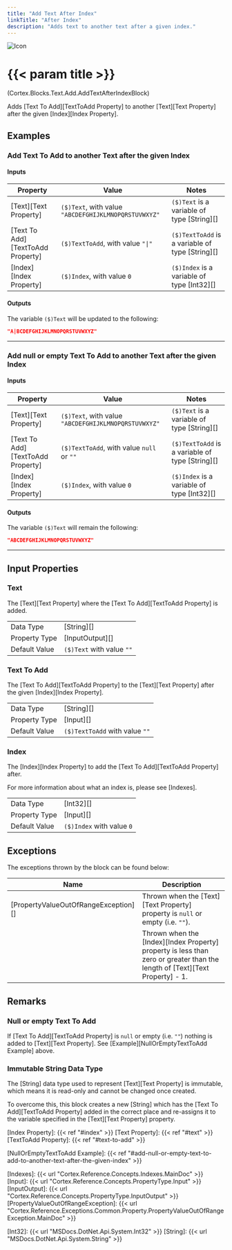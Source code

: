 ```yaml
---
title: "Add Text After Index"
linkTitle: "After Index"
description: "Adds text to another text after a given index."
---
```


![Icon](/blocks/text-add-block-icon.png)

# {{< param title >}}

<p class="namespace">(Cortex.Blocks.Text.Add.AddTextAfterIndexBlock)</p>

Adds [Text To Add][TextToAdd Property] to another [Text][Text Property] after the given [Index][Index Property].

## Examples

### Add Text To Add to another Text after the given Index

#### Inputs

| Property           | Value                     | Notes                                    |
|--------------------|---------------------------|------------------------------------------|
| [Text][Text Property] | `($)Text`, with value `"ABCDEFGHIJKLMNOPQRSTUVWXYZ"` | `($)Text` is a variable of type [String][] |
| [Text To Add][TextToAdd Property] | `($)TextToAdd`, with value `"\|"` | `($)TextToAdd` is a variable of type [String][] |
| [Index][Index Property] | `($)Index`, with value `0` | `($)Index` is a variable of type [Int32][] |

#### Outputs

The variable `($)Text` will be updated to the following:

```json
"A|BCDEFGHIJKLMNOPQRSTUVWXYZ"
```

***

### Add null or empty Text To Add to another Text after the given Index

#### Inputs

| Property           | Value                     | Notes                                    |
|--------------------|---------------------------|------------------------------------------|
| [Text][Text Property] | `($)Text`, with value `"ABCDEFGHIJKLMNOPQRSTUVWXYZ"` | `($)Text` is a variable of type [String][] |
| [Text To Add][TextToAdd Property] | `($)TextToAdd`, with value `null` or `""` | `($)TextToAdd` is a variable of type [String][] |
| [Index][Index Property] | `($)Index`, with value `0` | `($)Index` is a variable of type [Int32][] |

#### Outputs

The variable `($)Text` will remain the following:

```json
"ABCDEFGHIJKLMNOPQRSTUVWXYZ"
```

***

## Input Properties

### Text

The [Text][Text Property] where the [Text To Add][TextToAdd Property] is added.

| | |
|--------------------|---------------------------|
| Data Type | [String][] |
| Property Type | [InputOutput][] |
| Default Value | `($)Text` with value `""` |

### Text To Add

The [Text To Add][TextToAdd Property] to the [Text][Text Property] after the given [Index][Index Property].

| | |
|--------------------|---------------------------|
| Data Type | [String][] |
| Property Type | [Input][] |
| Default Value | `($)TextToAdd` with value `""` |

### Index

The [Index][Index Property] to add the [Text To Add][TextToAdd Property] after.  

For more information about what an index is, please see [Indexes].  

| | |
|--------------------|---------------------------|
| Data Type | [Int32][] |
| Property Type | [Input][] |
| Default Value | `($)Index` with value `0` |

## Exceptions

The exceptions thrown by the block can be found below:

| Name     | Description |
|----------|----------|
| [PropertyValueOutOfRangeException][] | Thrown when the [Text][Text Property] property is `null` or empty (i.e. `""`). |
| | Thrown when the [Index][Index Property] property is less than zero or greater than the length of [Text][Text Property] - 1. |

## Remarks

### Null or empty Text To Add

If [Text To Add][TextToAdd Property] is `null` or empty (i.e. `""`) nothing is added to [Text][Text Property]. See [Example][NullOrEmptyTextToAdd Example] above.

### Immutable String Data Type

The [String] data type used to represent [Text][Text Property] is immutable, which means it is read-only and cannot be changed once created.

To overcome this, this block creates a new [String] which has the [Text To Add][TextToAdd Property] added in the correct place and re-assigns it to the variable specified in the [Text][Text Property] property.  

[Index Property]: {{< ref "#index" >}}
[Text Property]: {{< ref "#text" >}}
[TextToAdd Property]: {{< ref "#text-to-add" >}}

[NullOrEmptyTextToAdd Example]: {{< ref "#add-null-or-empty-text-to-add-to-another-text-after-the-given-index" >}}

[Indexes]: {{< url "Cortex.Reference.Concepts.Indexes.MainDoc" >}}
[Input]: {{< url "Cortex.Reference.Concepts.PropertyType.Input" >}}
[InputOutput]: {{< url "Cortex.Reference.Concepts.PropertyType.InputOutput" >}}
[PropertyValueOutOfRangeException]: {{< url "Cortex.Reference.Exceptions.Common.Property.PropertyValueOutOfRangeException.MainDoc" >}}

[Int32]: {{< url "MSDocs.DotNet.Api.System.Int32" >}}
[String]: {{< url "MSDocs.DotNet.Api.System.String" >}}
